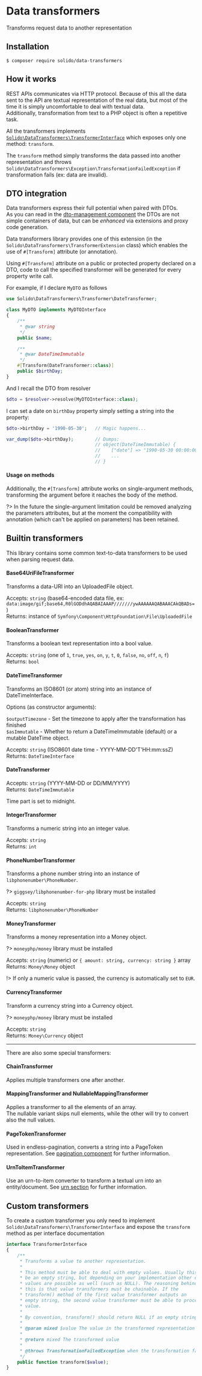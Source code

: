 # Data transformers

Transforms request data to another representation

## Installation

```shell
$ composer require solido/data-transformers
```

## How it works

REST APIs communicates via HTTP protocol. Because of this all the data sent to the API are textual representation
of the real data, but most of the time it is simply uncomfortable to deal with textual data.  
Additionally, transformation from text to a PHP object is often a repetitive task.

All the transformers implements [`Solido\DataTransformers\TransformerInterface`](https://github.com/solid-o/data-transformers/blob/master/src/TransformerInterface.php)
which exposes only one method: `transform`.

The `transform` method simply transforms the data passed into another representation and throws 
`Solido\DataTransformers\Exception\TransformationFailedException` if transformation fails (ex: data are invalid).

## DTO integration

Data transformers express their full potential when paired with DTOs.  
As you can read in the [dto-management component](./dto-management.md) the DTOs are not simple containers of data, but can be
*enhanced* via extensions and proxy code generation.

Data transformers library provides one of this extension (in the `Solido\DataTransformers\TransformerExtension` class)
which enables the use of `#[Transform]` attribute (or annotation).

Using `#[Transform]` attribute on a public or protected property declared on a DTO, code to call the specified transformer
will be generated for every property write call.

For example, if I declare `MyDTO` as follows

```php
use Solido\DataTransformers\Transformer\DateTransformer;

class MyDTO implements MyDTOInterface
{
    /**
     * @var string
     */
    public $name;

    /**
     * @var DateTimeImmutable
     */
    #[Transform(DateTransformer::class)]
    public $birthDay;
}
```

And I recall the DTO from resolver

```php
$dto = $resolver->resolve(MyDTOInterface::class);
```

I can set a date on `birthDay` property simply setting a string into the property:

```php
$dto->birthDay = '1990-05-30';   // Magic happens...

var_dump($dto->birthDay);        // Dumps:
                                 // object(DateTimeImmutable) {
                                 //    ["date"] => "1990-05-30 00:00:00.000000"
                                 //    ...
                                 // }
```

#### Usage on methods

Additionally, the `#[Transform]` attribute works on single-argument methods, transforming the argument
before it reaches the body of the method.

?> In the future the single-argument limitation could be removed analyzing the parameters attributes,
but at the moment the compatibility with annotation (which can't be applied on parameters) has been retained.

## Builtin transformers

This library contains some common text-to-data transformers to be used when parsing request data.

#### Base64UriFileTransformer

Transforms a data-URI into an UploadedFile object.

Accepts: `string` (base64-encoded data file, ex: `data:image/gif;base64,R0lGODdhAQABAIAAAP///////ywAAAAAAQABAAACAkQBADs=`)<br>
Returns: instance of `Symfony\Component\HttpFoundation\File\UploadedFile`

#### BooleanTransformer

Transforms a boolean text representation into a bool value.

Accepts: `string` (one of `1`, `true`, `yes`, `on`, `y`, `t`, `0`, `false`, `no`, `off`, `n`, `f`)  
Returns: `bool`

#### DateTimeTransformer

Transforms an ISO8601 (or atom) string into an instance of DateTimeInterface.

Options (as constructor arguments):

`$outputTimezone` - Set the timezone to apply after the transformation has finished  
`$asImmutable` - Whether to return a DateTimeImmutable (default) or a mutable DateTime object.

Accepts: `string` (ISO8601 date time - YYYY-MM-DD'T'HH:mm:ssZ)  
Returns: `DateTimeInterface`

#### DateTransformer

Accepts: `string` (YYYY-MM-DD or DD/MM/YYYY)  
Returns: `DateTimeImmutable`

Time part is set to midnight.

#### IntegerTransformer

Transforms a numeric string into an integer value.

Accepts: `string`  
Returns: `int`

#### PhoneNumberTransformer

Transforms a phone number string into an instance of `libphonenumber\PhoneNumber`.

?> `giggsey/libphonenumber-for-php` library must be installed

Accepts: `string`  
Returns: `libphonenumber\PhoneNumber`

#### MoneyTransformer

Transforms a money representation into a Money object.

?> `moneyphp/money` library must be installed

Accepts: `string` (numeric) or `{ amount: string, currency: string }` array  
Returns: `Money\Money` object

!> If only a numeric value is passed, the currency is automatically set to `EUR`.

#### CurrencyTransformer

Transform a currency string into a Currency object.

?> `moneyphp/money` library must be installed

Accepts: `string`  
Returns: `Money\Currency` object

---

There are also some special transformers:

#### ChainTransformer

Applies multiple transformers one after another.

#### MappingTransformer and NullableMappingTransformer

Applies a transformer to all the elements of an array.  
The nullable variant skips null elements, while the other will try to convert also the null values.

#### PageTokenTransformer

Used in endless-pagination, converts a string into a PageToken representation. See 
[pagination component](./pagination.md) for further information.

#### UrnToItemTransformer

Use an urn-to-item converter to transform a textual urn into an entity/document. See
[urn section](./urn.md) for further information.

## Custom transformers

To create a custom transformer you only need to implement `Solido\DataTransformers\TransformerInterface` and expose
the `transform` method as per interface documentation

```php
interface TransformerInterface
{
    /**
     * Transforms a value to another representation.
     *
     * This method must be able to deal with empty values. Usually this will
     * be an empty string, but depending on your implementation other empty
     * values are possible as well (such as NULL). The reasoning behind
     * this is that value transformers must be chainable. If the
     * transform() method of the first value transformer outputs an
     * empty string, the second value transformer must be able to process that
     * value.
     *
     * By convention, transform() should return NULL if an empty string is passed.
     *
     * @param mixed $value The value in the transformed representation
     *
     * @return mixed The transformed value
     *
     * @throws TransformationFailedException when the transformation fails.
     */
    public function transform($value);
}
```
